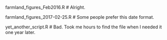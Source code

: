 farmland_figures_Feb2016.R  # Alright.

farmland_figures_2017-02-25.R  # Some people prefer this date format.

yet_another_script.R  # Bad. Took me hours to find the file when I needed it one year later.
